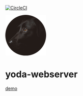 [![CircleCI](https://circleci.com/gh/tamasmajor/yoda-webserver.svg?style=svg&circle-token=4f32f66147de14567a9ede2d969a9e14ff4a1451)](https://circleci.com/gh/tamasmajor/yoda-webserver)
  
  
![Logo](/yoda_logo.png)
# yoda-webserver
  
  
[demo](/yoda_demo.gif)